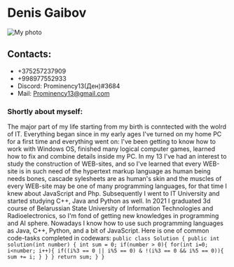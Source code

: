 # Denis Gaibov  
![My photo](/rsschool-cv/images/myimage.JPG)
## Contacts:  
* +375257237909  
* +998977552933
* Discord: Prominency13(Ден)#3684
* Mail: <Prominency13@gmail.com>

### Shortly about myself:
The major part of my life starting from my birth is conntected with the wolrd of IT. Everything began since in my early ages I've turned on my home PC for a first time and everything went on: I've been getting to know how to work with Windows OS, finished many logical computer games, learned how to fix and combine details inside my PC. In my 13 I've had an interest to study the construction of WEB-sites, and so I've learned that every WEB-site is in such need of the hypertext markup language as human being needs bones, cascade sylesheets are as human's skin and the muscles of every WEB-site may be one of many programming languages, for that time I knew about JavaScript and Php. Subsequently I went to IT University and started studying C++, Java and Python as well. In 2021 I graduated 3d course of Belarussian State University of Information Technologies and Radioelectronics, so I'm fond of getting new knowledges in programming and AI sphere. Nowadays I know how to use such programming languages as Java, C++, Python, and a bit of JavaScript.
Here is one of common code-tasks completed in codewars: 
`public class Solution {
  public int solution(int number) {
    int sum = 0;
    if(number > 0){
      for(int i=0; i<number; i++){
       if((i%3 == 0 || i%5 == 0) & !(i%3 == 0 && i%5 == 0)){
          sum += i;
        }
    }
  }
  return sum;
  }
}`

